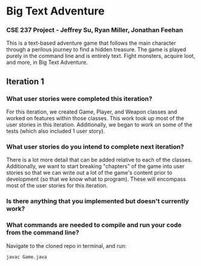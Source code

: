 # Big Text Adventure
### CSE 237 Project - Jeffrey Su, Ryan Miller, Jonathan Feehan

This is a text-based adventure game that follows the main character through a perilous journey to find a hidden treasure. The game is played purely in the command line and is entirely text. Fight monsters, acquire loot, and more, in Big Text Adventure.

## Iteration 1
### What user stories were completed this iteration?
For this iteration, we created Game, Player, and Weapon classes and worked on features within those classes. This work took up most of the user stories in this iteration. Additionally, we began to work on some of the tests (which also included 1 user story).
### What user stories do you intend to complete next iteration?
There is a lot more detail that can be added relative to each of the classes. Additionally, we want to start breaking "chapters" of the game into user stories so that we can write out a lot of the game's content prior to development (so that we know what to program). These will encompass most of the user stories for this iteration.
### Is there anything that you implemented but doesn't currently work?

### What commands are needed to compile and run your code from the command line?
Navigate to the cloned repo in terminal, and run:
```
javac Game.java
```

